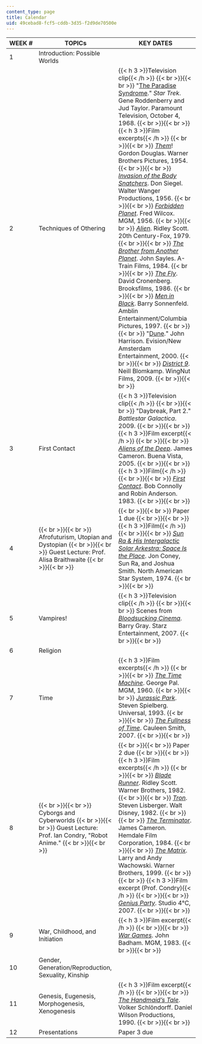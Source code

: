 ```yaml
---
content_type: page
title: Calendar
uid: 49cebad8-fcf5-cddb-3d35-f2d9de70500e
---
```


| WEEK # | TOPICs | KEY DATES |
| --- | --- | --- |
| 1 | Introduction: Possible Worlds | &nbsp; |
| 2 | Techniques of Othering | {{< h 3 >}}Television clip{{< /h >}} {{< br >}}{{< br >}} "[The Paradise Syndrome](http://www.imdb.com/title/tt0708475/)." _Star Trek_. Gene Roddenberry and Jud Taylor. Paramount Television, October 4, 1968. {{< br >}}{{< br >}} {{< h 3 >}}Film excerpts{{< /h >}} {{< br >}}{{< br >}} [_Them_](http://www.imdb.com/title/tt0047573/)! Gordon Douglas. Warner Brothers Pictures, 1954. {{< br >}}{{< br >}} [_Invasion of the Body Snatchers_](http://www.imdb.com/title/tt0049366/). Don Siegel. Walter Wanger Productions, 1956. {{< br >}}{{< br >}} [_Forbidden Planet_](http://www.imdb.com/title/tt0049223/). Fred Wilcox. MGM, 1956. {{< br >}}{{< br >}} [_Alien_](http://www.imdb.com/title/tt0078748/). Ridley Scott. 20th Century-Fox, 1979. {{< br >}}{{< br >}} [_The Brother from Another Planet_](http://www.imdb.com/title/tt0087004/). John Sayles. A-Train Films, 1984. {{< br >}}{{< br >}} [_The Fly_](http://www.imdb.com/title/tt0091064/). David Cronenberg. Brooksfilms, 1986. {{< br >}}{{< br >}} [_Men in Black_](http://www.imdb.com/title/tt0119654/). Barry Sonnenfeld. Amblin Entertainment/Columbia Pictures, 1997. {{< br >}}{{< br >}} "[Dune](http://www.imdb.com/title/tt0142032/)." John Harrison. Evision/New Amsterdam Entertainment, 2000. {{< br >}}{{< br >}} [_District 9_](http://www.imdb.com/title/tt1136608/). Neill Blomkamp. WingNut Films, 2009. {{< br >}}{{< br >}}  |
| 3 | First Contact | {{< h 3 >}}Television clip{{< /h >}} {{< br >}}{{< br >}} "Daybreak, Part 2." _Battlestar Galactica_. 2009. {{< br >}}{{< br >}} {{< h 3 >}}Film excerpt{{< /h >}} {{< br >}}{{< br >}} [_Aliens of the Deep_](http://www.imdb.com/title/tt0417415/). James Cameron. Buena Vista, 2005. {{< br >}}{{< br >}} {{< h 3 >}}Film{{< /h >}} {{< br >}}{{< br >}} [_First Contact_](http://www.imdb.com/title/tt0085544/). Bob Connolly and Robin Anderson. 1983. {{< br >}}{{< br >}}  |
| 4 |  {{< br >}}{{< br >}} Afrofuturism, Utopian and Dystopian {{< br >}}{{< br >}} Guest Lecture: Prof. Alisa Braithwaite {{< br >}}{{< br >}}  |  {{< br >}}{{< br >}} Paper 1 due {{< br >}}{{< br >}} {{< h 3 >}}Film{{< /h >}} {{< br >}}{{< br >}} [_Sun Ra & His Intergalactic Solar Arkestra: Space Is the Place_](http://www.imdb.com/title/tt0072195/). Jon Coney, Sun Ra, and Joshua Smith. North American Star System, 1974. {{< br >}}{{< br >}}  |
| 5 | Vampires! | {{< h 3 >}}Television clip{{< /h >}} {{< br >}}{{< br >}} Scenes from [_Bloodsucking Cinema_](http://www.imdb.com/title/tt1194569/). Barry Gray. Starz Entertainment, 2007. {{< br >}}{{< br >}}  |
| 6 | Religion | &nbsp; |
| 7 | Time | {{< h 3 >}}Film excerpts{{< /h >}} {{< br >}}{{< br >}} [_The Time Machine_](http://www.imdb.com/title/tt0054387/). George Pal. MGM, 1960. {{< br >}}{{< br >}} [_Jurassic Park_](http://www.imdb.com/title/tt0107290/). Steven Spielberg. Universal, 1993. {{< br >}}{{< br >}} [_The Fullness of Time_](http://shadowstookshape.tumblr.com/post/63138726858/cauleen-smith-the-fullness-of-time-excerpt). Cauleen Smith, 2007. {{< br >}}{{< br >}}  |
| 8 |  {{< br >}}{{< br >}} Cyborgs and Cyberworlds {{< br >}}{{< br >}} Guest Lecture: Prof. Ian Condry, "Robot Anime." {{< br >}}{{< br >}}  |  {{< br >}}{{< br >}} Paper 2 due {{< br >}}{{< br >}} {{< h 3 >}}Film excerpts{{< /h >}} {{< br >}}{{< br >}} [_Blade Runner_](http://www.imdb.com/title/tt0083658/). Ridley Scott. Warner Brothers, 1982. {{< br >}}{{< br >}} _[Tron](http://www.imdb.com/title/tt0084827/)_. Steven Lisberger. Walt Disney, 1982. {{< br >}}{{< br >}} [_The Terminator_](http://www.imdb.com/title/tt0088247/). James Cameron. Hemdale Film Corporation, 1984. {{< br >}}{{< br >}} [_The Matrix_](http://www.imdb.com/title/tt0133093/). Larry and Andy Wachowski. Warner Brothers, 1999. {{< br >}}{{< br >}} {{< h 3 >}}Film excerpt (Prof. Condry){{< /h >}} {{< br >}}{{< br >}} [_Genius Party_](http://www.imdb.com/title/tt0962762/). Studio 4°C, 2007. {{< br >}}{{< br >}}  |
| 9 | War, Childhood, and Initiation | {{< h 3 >}}Film excerpt{{< /h >}} {{< br >}}{{< br >}} [_War Games_](http://www.imdb.com/title/tt0086567/). John Badham. MGM, 1983. {{< br >}}{{< br >}}  |
| 10 | Gender, Generation/Reproduction, Sexuality, Kinship | &nbsp; |
| 11 | Genesis, Eugenesis, Morphogenesis, Xenogenesis | {{< h 3 >}}Film excerpt{{< /h >}} {{< br >}}{{< br >}} [_The Handmaid’s Tale_](http://www.imdb.com/title/tt0099731/). Volker Schlöndorff. Daniel Wilson Productions, 1990. {{< br >}}{{< br >}}  |
| 12 | Presentations | Paper 3 due